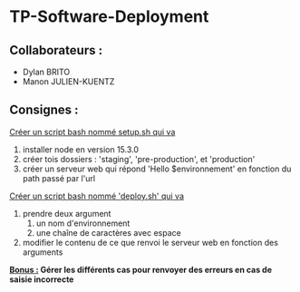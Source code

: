 # TP-Software-Deployment

## Collaborateurs : 
 - Dylan BRITO
 - Manon JULIEN-KUENTZ

## Consignes :
<ins>Créer un script bash nommé setup.sh qui va</ins>
1. installer node en version 15.3.0
2. créer tois dossiers : 'staging', 'pre-production', et 'production'
3. créer un serveur web qui répond 'Hello $environnement' en fonction du path passé par l'url

<ins>Créer un script bash nommé 'deploy.sh' qui va</ins>

1. prendre deux argument
    1. un nom d'environnement
    2. une chaîne de caractères avec espace
2. modifier le contenu de ce que renvoi le serveur web en fonction des arguments

**<ins>Bonus :</ins> Gérer les différents cas pour renvoyer des erreurs en cas de saisie incorrecte**

